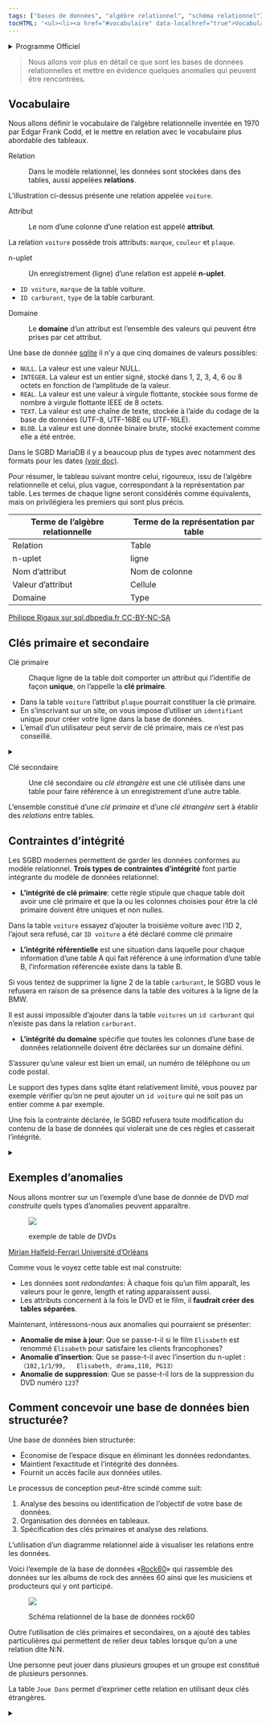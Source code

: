 ```yaml
---
tags: ["bases de données", "algèbre relationnel", "schéma relationnel"]
tocHTML: '<ul><li><a href="#vocabulaire" data-localhref="true">Vocabulaire</a></li><li><a href="#clés-primaire-et-secondaire" data-localhref="true">Clés primaire et secondaire</a></li><li><a href="#contraintes-dintégrité" data-localhref="true">Contraintes d’intégrité</a></li><li><a href="#exemples-danomalies" data-localhref="true">Exemples d’anomalies</a></li><li><a href="#comment-concevoir-une-base-de-données-bien-structurée" data-localhref="true">Comment concevoir une base de données bien structurée?</a></li></ul>'
---
```






<details class="programme"><summary>Programme Officiel</summary>
<table class="table table-bordered table-hover">
<thead class="table-warning">
<tr class="header">
<th><div class="highlight"><pre><span></span>    Contenus
</pre></div>
</th>
<th><div class="highlight"><pre><span></span>    Capacités attendues
</pre></div>
</th>
<th><div class="highlight"><pre><span></span>       Commentaires
</pre></div>
</th>
</tr>
</thead>
<tbody>
<tr class="odd">
<td>Base de données relationnelle.</td>
<td><p>Savoir distinguer la structure d’une base de données de son contenu.</p>
<p>Repérer des anomalies dans le schéma d’une base de données.</p></td>
<td><p>La structure est un ensemble de schémas relationnels qui respecte les contraintes du modèle relationnel.</p>
<p>Les anomalies peuvent être des redondances de données ou des anomalies d’insertion, de suppression, de mise à jour.</p>
<p>On privilégie la manipulation de données nombreuses et réalistes.</p></td>
</tr>
</tbody>
</table>
<a class="lien-programme" href="../programme/">Lien vers le programme complet</a></details>

<blockquote class="blockquote">
<p>Nous allons voir plus en détail ce que sont les bases de données relationnelles et mettre en évidence quelques anomalies qui peuvent être rencontrées.</p>
</blockquote>
<h2 id="vocabulaire" class="anchored">Vocabulaire</h2>
<p>Nous allons définir le vocabulaire de l’algèbre relationnelle inventée en 1970 par Edgar Frank Codd, et le mettre en relation avec le vocabulaire plus abordable des tableaux.</p>
<p><wc-wikimage class="half center" title="Table_relationnel.png" caption="Le vocabulaire des bases de données."></wc-wikimage></p>
<dl>
<dt>
Relation
</dt>
<dd>
<div>
<p>Dans le modèle relationnel, les données sont stockées dans des tables, aussi appelées <strong>relations</strong>.</p>
</div>
</dd>
</dl>
<p>L’illustration ci-dessus présente une relation appelée <code>voiture</code>.</p>
<dl>
<dt>
Attribut
</dt>
<dd>
<div>
<p>Le nom d’une colonne d’une relation est appelé <strong>attribut</strong>.</p>
</div>
</dd>
</dl>
<p>La relation <code>voiture</code> possède trois attributs: <code>marque</code>, <code>couleur</code> et <code>plaque</code>.</p>
<dl>
<dt>
n-uplet
</dt>
<dd>
<div>
<p>Un enregistrement (ligne) d’une relation est appelé <strong>n-uplet</strong>.</p>
</div>
</dd>
</dl>
<div class="examples">
<ul>
<li><code>ID voiture</code>, <code>marque</code> de la table voiture.</li>
<li><code>ID carburant</code>, <code>type</code> de la table carburant.</li>
</ul>
</div>
<dl>
<dt>
Domaine
</dt>
<dd>
<div>
<p>Le <strong>domaine</strong> d’un attribut est l’ensemble des valeurs qui peuvent être prises par cet attribut.</p>
</div>
</dd>
</dl>
<div class="examples">
<p>Une base de donnée <a href="https://www.sqlite.org/datatype3.html#storage_classes_and_datatypes">sqlite</a> il n’y a que cinq domaines de valeurs possibles:</p>
<ul>
<li><code>NULL</code>. La valeur est une valeur NULL.</li>
<li><code>INTEGER</code>. La valeur est un entier signé, stocké dans 1, 2, 3, 4, 6 ou 8 octets en fonction de l’amplitude de la valeur.</li>
<li><code>REAL</code>. La valeur est une valeur à virgule flottante, stockée sous forme de nombre à virgule flottante IEEE de 8 octets.</li>
<li><code>TEXT</code>. La valeur est une chaîne de texte, stockée à l’aide du codage de la base de données (UTF-8, UTF-16BE ou UTF-16LE).</li>
<li><code>BLOB</code>. La valeur est une donnée binaire brute, stocké exactement comme elle a été entrée.</li>
</ul>
<p>Dans le SGBD MariaDB il y a beaucoup plus de types avec notamment des formats pour les dates <a href="https://mariadb.com/kb/en/data-types/">(voir doc)</a>.</p>
</div>
<p>Pour résumer, le tableau suivant montre celui, rigoureux, issu de l’algèbre relationnelle et celui, plus vague, correspondant à la représentation par table. Les termes de chaque ligne seront considérés comme équivalents, mais on privilégiera les premiers qui sont plus précis.</p>
<table class="table table-bordered table-hover">
<thead class="table-warning">
<tr class="header">
<th>Terme de l’algèbre relationnelle</th>
<th>Terme de la représentation par table</th>
</tr>
</thead>
<tbody>
<tr class="odd">
<td>Relation</td>
<td>Table</td>
</tr>
<tr class="even">
<td>n-uplet</td>
<td>ligne</td>
</tr>
<tr class="odd">
<td>Nom d’attribut</td>
<td>Nom de colonne</td>
</tr>
<tr class="even">
<td>Valeur d’attribut</td>
<td>Cellule</td>
</tr>
<tr class="odd">
<td>Domaine</td>
<td>Type</td>
</tr>
</tbody>
</table>
<p><a href="http://sql.bdpedia.fr/relationnel.html#le-schema" class="cite-source">Philippe Rigaux sur sql.dbpedia.fr CC-BY-NC-SA</a></p>
<h2 id="clés-primaire-et-secondaire" class="anchored">Clés primaire et secondaire</h2>
<dl>
<dt>
Clé primaire
</dt>
<dd>
<div>
<p>Chaque ligne de la table doit comporter un attribut qui l’identifie de façon <strong>unique</strong>, on l’appelle la <strong>clé primaire</strong>.</p>
</div>
</dd>
</dl>
<div class="examples">
<ul>
<li>Dans la table <code>voiture</code> l’attribut <code>plaque</code> pourrait constituer la clé primaire.</li>
<li>En s’inscrivant sur un site, on vous impose d’utiliser un <code>identifiant</code> unique pour créer votre ligne dans la base de données.</li>
<li>L’email d’un utilisateur peut servir de clé primaire, mais ce n’est pas conseillé.</li>
</ul>
</div>
<details class="plus"><summary>&nbsp;</summary>
<p>On préférera utiliser une clé primaire complètement indépendante des données métier, afin de s’assurer que le champ est toujours rempli et n’évolue pas dans le temps.</p>
<p>Toutes les bases de données proposent des mécanismes prenant en charge une numérotation utilisable pour les clés primaires.</p>
</details>

<dl>
<dt>
Clé secondaire
</dt>
<dd>
<div>
<p>Une clé secondaire ou <em>clé étrangère</em> est une clé utilisée dans une table pour faire référence à un enregistrement d’une autre table.</p>
</div>
</dd>
</dl>
<div class="example">
<p><wc-wikimage class="half center" title="Relation.png" caption="La clé primaire ID carburant de la relation carburant sert de clé secondaire dans la relation voiture."></wc-wikimage></p>
</div>
<div class="prop">
<p>L’ensemble constitué d’une <em>clé primaire</em> et d’une <em>clé étrangère</em> sert à établir des <em>relations</em> entre tables.</p>
</div>
<h2 id="contraintes-dintégrité" class="anchored">Contraintes d’intégrité</h2>
<p>Les SGBD modernes permettent de garder les données conformes au modèle relationnel. <strong>Trois types de contraintes d’intégrité</strong> font partie intégrante du modèle de données relationnel:</p>
<ul>
<li><strong>L’intégrité de clé primaire</strong>: cette règle stipule que chaque table doit avoir une clé primaire et que la ou les colonnes choisies pour être la clé primaire doivent être uniques et non nulles.</li>
</ul>
<div class="example">
<p>Dans la table <code>voiture</code> essayez d’ajouter la troisième voiture avec l’ID 2, l’ajout sera refusé, car <code>ID voiture</code> a été déclaré comme clé primaire</p>
</div>
<ul>
<li><strong>L’intégrité référentielle</strong> est une situation dans laquelle pour chaque information d’une table A qui fait référence à une information d’une table B, l’information référencée existe dans la table B.</li>
</ul>
<div class="examples">
<p>Si vous tentez de supprimer la ligne 2 de la table <code>carburant</code>, le SGBD vous le refusera en raison de sa présence dans la table des voitures à la ligne de la BMW.</p>
<p>Il est aussi impossible d’ajouter dans la table <code>voitures</code> un <code>id carburant</code> qui n’existe pas dans la relation <code>carburant</code>.</p>
</div>
<ul>
<li><strong>L’intégrité du domaine</strong> spécifie que toutes les colonnes d’une base de données relationnelle doivent être déclarées sur un domaine défini.</li>
</ul>
<div class="example">
<p>S’assurer qu’une valeur est bien un email, un numéro de téléphone ou un code postal.</p>
<p>Le support des types dans sqlite étant relativement limité, vous pouvez par exemple vérifier qu’on ne peut ajouter un <code>id voiture</code> qui ne soit pas un entier comme <code>A</code> par exemple.</p>
</div>
<div class="prop">
<p>Une fois la contrainte déclarée, le SGBD refusera toute modification du contenu de la base de données qui violerait une de ces règles et casserait l’intégrité.</p>
</div>
<details class="appli"><summary>&nbsp;</summary>
<p>Télécharger la base de données sqlite <code>voitures.db</code> à l’adresse suivante: https://apps.lyceum.fr/sqlite/dbs/voitures.db.</p>
<p>L’ouvrir dans sqliteBrowser et vérifier que les trois contraintes d’intégrité sont bien gérées par le SGBD sqlite.</p>
</details>

<h2 id="exemples-danomalies" class="anchored">Exemples d’anomalies</h2>
<p>Nous allons montrer sur un l’exemple d’une base de donnée de DVD <em>mal construite</em> quels types d’anomalies peuvent apparaître.</p>
<div class="quarto-figure quarto-figure-center">
<figure class="figure">
<p><img src="../../images/table-univ-orleans.png" class="img-fluid figure-img"></p>
<p></p><figcaption class="figure-caption">exemple de table de DVDs</figcaption><p></p>
</figure>
</div>
<p><a href="https://www.univ-orleans.fr/lifo/Members/Mirian.Halfeld/Cours/BD/iutA2-intro.pdf" class="cite-source">Mirian Halfeld-Ferrari Université d’Orléans</a></p>
<p>Comme vous le voyez cette table est mal construite:</p>
<ul>
<li>Les données sont <em>redondantes</em>: À chaque fois qu’un film apparaît, les valeurs pour le genre, length et rating apparaissent aussi.</li>
<li>Les attributs concernent à la fois le DVD et le film, il <strong>faudrait créer des tables séparées</strong>.</li>
</ul>
<p>Maintenant, intéressons-nous aux anomalies qui pourraient se présenter:</p>
<ul>
<li><strong>Anomalie de mise à jour</strong>: Que se passe-t-il si le film <code>Elisabeth</code> est renommé <code>Élisabeth</code> pour satisfaire les clients francophones?</li>
<li><strong>Anomalie d’insertion</strong>: Que se passe-t-il avec l’insertion du n-uplet : <code>〈102,1/1/99,   Elisabeth, drama,110, PG13〉</code></li>
<li><strong>Anomalie de suppression</strong>: Que se passe-t-il lors de la suppression du DVD numéro <code>123</code>?</li>
</ul>
<h2 id="comment-concevoir-une-base-de-données-bien-structurée" class="anchored">Comment concevoir une base de données bien structurée?</h2>
<p>Une base de données bien structurée:</p>
<ul>
<li>Économise de l’espace disque en éliminant les données redondantes.</li>
<li>Maintient l’exactitude et l’intégrité des données.</li>
<li>Fournit un accès facile aux données utiles.</li>
</ul>
<p>Le processus de conception peut-être scindé comme suit:</p>
<ol type="1">
<li>Analyse des besoins ou identification de l’objectif de votre base de données.</li>
<li>Organisation des données en tableaux.</li>
<li>Spécification des clés primaires et analyse des relations.</li>
</ol>
<p>L’utilisation d’un diagramme relationnel aide à visualiser les relations entre les données.</p>
<p>Voici l’exemple de la base de données «<a href="https://apps.lyceum.fr/sqlite">Rock60</a>» qui rassemble des données sur les albums de rock des années 60 ainsi que les musiciens et producteurs qui y ont participé.</p>
<div class="quarto-figure quarto-figure-center">
<figure class="figure">
<p><img src="../../images/BDD-ROCK60-MODELE-LOGIQUE.png" class="img-fluid figure-img"></p>
<p></p><figcaption class="figure-caption">Schéma relationnel de la base de données rock60</figcaption><p></p>
</figure>
</div>
<p>Outre l’utilisation de clés primaires et secondaires, on a ajouté des tables particulières qui permettent de relier deux tables lorsque qu’on a une relation dite N:N.</p>
<div class="example">
<p>Une personne peut jouer dans plusieurs groupes et un groupe est constitué de plusieurs personnes.</p>
<p>La table <code>Joue Dans</code> permet d’exprimer cette relation en utilisant deux clés étrangères.</p>
</div>
<details class="appli"><summary>&nbsp;</summary>
<p>En étudiant le schéma ci-dessus:</p>
<ul>
<li>Donner le nom de toutes les clés primaires.</li>
<li>Donner le nom de toutes les clés secondaires.</li>
<li>Donner le nom de toutes les tables exprimant les relations N:N comme la table <code>Joue Dans</code>.</li>
</ul>
</details>

